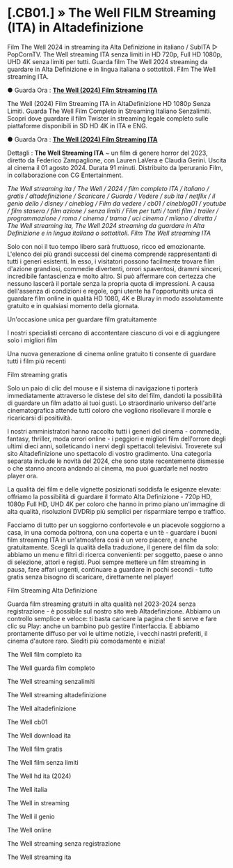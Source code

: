 # [.CB01.] » The Well FILM Streaming (ITA) in Altadefinizione

Film The Well 2024 in streaming ita Alta Definizione in italiano / SubITA ▷ PopCornTV. The Well streaming ITA senza limiti in HD 720p, Full HD 1080p, UHD 4K senza limiti per tutti. Guarda film The Well 2024 streaming da guardare in Alta Definizione e in lingua italiana o sottotitoli. Film The Well streaming ITA.

● Guarda Ora : **[The Well (2024) Film Streaming ITA](https://popcorn-tv.online/it/movie/1091267/the-well)**

The Well (2024) Film Streaming ITA in AltaDefinizione HD 1080p Senza Limiti. Guarda The Well Film Completo in Streaming Italiano Senzalimiti. Scopri dove guardare il film Twister in streaming legale completo sulle piattaforme disponibili in SD HD 4K in ITA e ENG.

● Guarda Ora : **[The Well (2024) Film Streaming ITA](https://popcorn-tv.online/it/movie/1091267/the-well)**

Dettagli : **The Well Streaming ITA** ~ un film di genere horror del 2023, diretto da Federico Zampaglione, con Lauren LaVera e Claudia Gerini. Uscita al cinema il 01 agosto 2024. Durata 91 minuti. Distribuito da Iperuranio Film, in collaborazione con CG Entertainment.

_The Well streaming ita / The Well / 2024 / film completo ITA / italiano / gratis / altadefinizione / Scaricare / Guarda / Vedere / sub ita / netflix / il genio dello / disney / cineblog / Film da vedere / cb01 / cineblog01 / youtube / film stasera / film azione / senza limiti / Film per tutti / tanti film / trailer / programmazione / roma / cinema / trama / uci cinema / milano / diretta / The Well streaming ita, The Well 2024 streaming da guardare in Alta Definizione e in lingua italiana o sottotitoli. Film The Well streaming ITA_

Solo con noi il tuo tempo libero sarà fruttuoso, ricco ed emozionante. L'elenco dei più grandi successi del cinema comprende rappresentanti di tutti i generi esistenti. In esso, i visitatori possono facilmente trovare film d'azione grandiosi, commedie divertenti, orrori spaventosi, drammi sinceri, incredibile fantascienza e molto altro. Si può affermare con certezza che nessuno lascerà il portale senza la propria quota di impressioni. A causa dell'assenza di condizioni e regole, ogni utente ha l'opportunità unica di guardare film online in qualità HD 1080, 4K e Bluray in modo assolutamente gratuito e in qualsiasi momento della giornata.

Un'occasione unica per guardare film gratuitamente

I nostri specialisti cercano di accontentare ciascuno di voi e di aggiungere solo i migliori film

Una nuova generazione di cinema online gratuito ti consente di guardare tutti i film più recenti

Film streaming gratis

Solo un paio di clic del mouse e il sistema di navigazione ti porterà immediatamente attraverso le distese del sito del film, dandoti la possibilità di guardare un film adatto ai tuoi gusti. Lo straordinario universo dell'arte cinematografica attende tutti coloro che vogliono risollevare il morale e ricaricarsi di positività.

I nostri amministratori hanno raccolto tutti i generi del cinema - commedia, fantasy, thriller, moda orrori online - i peggiori e migliori film dell'orrore degli ultimi dieci anni, solleticando i nervi degli spettacoli televisivi. Troverete sul sito Altadefinizione uno spettacolo di vostro gradimento. Una categoria separata include le novità del 2024, che sono state recentemente dismesse o che stanno ancora andando ai cinema, ma puoi guardarle nel nostro player ora.

La qualità dei film e delle vignette posizionati soddisfa le esigenze elevate: offriamo la possibilità di guardare il formato Alta Definizione - 720p HD, 1080p Full HD, UHD 4K per coloro che hanno in primo piano un'immagine di alta qualità, risoluzioni DVDRip più semplici per risparmiare tempo e traffico.

Facciamo di tutto per un soggiorno confortevole e un piacevole soggiorno a casa, in una comoda poltrona, con una coperta e un tè - guardare i buoni film streaming ITA in un'atmosfera così è un vero piacere, e anche gratuitamente. Scegli la qualità della traduzione, il genere del film da solo: abbiamo un menu e filtri di ricerca convenienti: per soggetto, paese o anno di selezione, attori e registi. Puoi sempre mettere un film streaming in pausa, fare affari urgenti, continuare a guardare in pochi secondi - tutto gratis senza bisogno di scaricare, direttamente nel player!

Film Streaming Alta Definizione

Guarda film streaming gratuiti in alta qualità nel 2023-2024 senza registrazione - è possibile sul nostro sito web Altadefinizione. Abbiamo un controllo semplice e veloce: ti basta caricare la pagina che ti serve e fare clic su Play: anche un bambino può gestire l'interfaccia. E abbiamo prontamente diffuso per voi le ultime notizie, i vecchi nastri preferiti, il cinema d'autore raro. Siediti più comodamente e inizia!

The Well film completo ita

The Well guarda film completo

The Well streaming senzalimiti

The Well streaming altadefinizione

The Well altadefinizione

The Well cb01

The Well download ita

The Well film gratis

The Well film senza limiti

The Well hd ita (2024)

The Well italia

The Well in streaming

The Well il genio

The Well online

The Well streaming senza registrazione

The Well streaming ita
